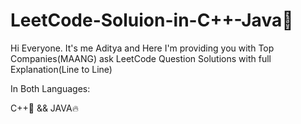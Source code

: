 # LeetCode-Soluion-in-C++-Java🫶


Hi Everyone. It's me Aditya and Here I'm providing you with Top Companies(MAANG) ask LeetCode Question  Solutions with full Explanation(Line to Line)

In Both Languages:

C++💪 && JAVA🔥



